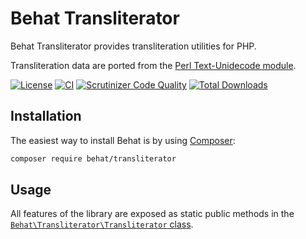 Behat Transliterator
====================

Behat Transliterator provides transliteration utilities for PHP.

Transliteration data are ported from the [Perl Text-Unidecode module](https://metacpan.org/pod/Text::Unidecode).

[![License](https://poser.pugx.org/behat/transliterator/license.svg)](https://packagist.org/packages/behat/transliterator)
[![CI](https://github.com/Behat/Transliterator/actions/workflows/ci.yml/badge.svg)](https://github.com/Behat/Transliterator/actions/workflows/ci.yml)
[![Scrutinizer Code Quality](https://scrutinizer-ci.com/g/Behat/Transliterator/badges/quality-score.png?b=master)](https://scrutinizer-ci.com/g/Behat/Transliterator/?branch=master)
[![Total Downloads](https://poser.pugx.org/behat/transliterator/downloads.svg)](https://packagist.org/packages/behat/transliterator)

Installation
------------

The easiest way to install Behat is by using [Composer](https://getcomposer.org):

```bash
composer require behat/transliterator
```

Usage
-----

All features of the library are exposed as static public methods in the [``Behat\Transliterator\Transliterator`` class](src/Behat/Transliterator/Transliterator.php).
